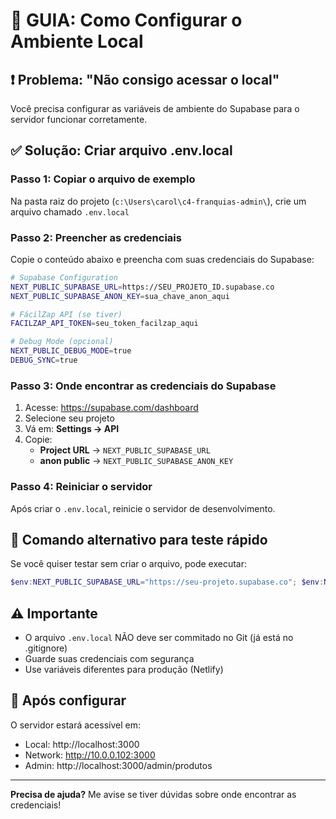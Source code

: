 # 🚀 GUIA: Como Configurar o Ambiente Local

## ❗ Problema: "Não consigo acessar o local"

Você precisa configurar as variáveis de ambiente do Supabase para o servidor funcionar corretamente.

## ✅ Solução: Criar arquivo .env.local

### Passo 1: Copiar o arquivo de exemplo

Na pasta raiz do projeto (`c:\Users\carol\c4-franquias-admin\`), crie um arquivo chamado `.env.local`

### Passo 2: Preencher as credenciais

Copie o conteúdo abaixo e preencha com suas credenciais do Supabase:

```bash
# Supabase Configuration
NEXT_PUBLIC_SUPABASE_URL=https://SEU_PROJETO_ID.supabase.co
NEXT_PUBLIC_SUPABASE_ANON_KEY=sua_chave_anon_aqui

# FácilZap API (se tiver)
FACILZAP_API_TOKEN=seu_token_facilzap_aqui

# Debug Mode (opcional)
NEXT_PUBLIC_DEBUG_MODE=true
DEBUG_SYNC=true
```

### Passo 3: Onde encontrar as credenciais do Supabase

1. Acesse: https://supabase.com/dashboard
2. Selecione seu projeto
3. Vá em: **Settings → API**
4. Copie:
   - **Project URL** → `NEXT_PUBLIC_SUPABASE_URL`
   - **anon public** → `NEXT_PUBLIC_SUPABASE_ANON_KEY`

### Passo 4: Reiniciar o servidor

Após criar o `.env.local`, reinicie o servidor de desenvolvimento.

## 🔧 Comando alternativo para teste rápido

Se você quiser testar sem criar o arquivo, pode executar:

```powershell
$env:NEXT_PUBLIC_SUPABASE_URL="https://seu-projeto.supabase.co"; $env:NEXT_PUBLIC_SUPABASE_ANON_KEY="sua-chave"; npm run dev
```

## ⚠️ Importante

- O arquivo `.env.local` NÃO deve ser commitado no Git (já está no .gitignore)
- Guarde suas credenciais com segurança
- Use variáveis diferentes para produção (Netlify)

## 📱 Após configurar

O servidor estará acessível em:
- Local: http://localhost:3000
- Network: http://10.0.0.102:3000
- Admin: http://localhost:3000/admin/produtos

---

**Precisa de ajuda?** Me avise se tiver dúvidas sobre onde encontrar as credenciais!

